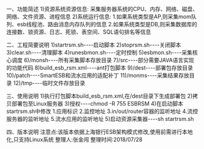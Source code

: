 一、功能简述
	1)资源系统资源信息:
		采集服务器系统的CPU、内存、网络、磁盘、网络、文件资源、进程信息
	2)系统运行信息:
		1.如果系统类型是AP,则采集mom队列、esb线程池、路由消息内存队列的信息
		2.如果系统类型是DB,则采集数据库的连接数、锁资源、日志、死锁、表空间、SQL语句排名等信息
		
二、工程简要说明
	1)startrsm.sh----启动脚本
	2)stoprsm.sh----关闭脚本
	3)clear.sh----清理脚本
	4)runesbmon.sh----定时控制
	5)esbmon.sh----采集核心调度
	6)/monsh----所有采集脚本存放目录
	7)/src----部分需要JAVA语言实现的功能代码
	8)build_esb_rsm.xml----ant打包脚本
	9)/dest----部署包存放目录
	10)/patch----SmartESB和流水应用的适配补丁
	11)/monms----采集结果存放目录
	12)/tmp----临时文件存放目录

三、使用说明
	1)执行打包脚本build_esb_rsm.xml,在/dest目录下生成部署包
	2)拷贝部署包至Linux服务器
	3)授权----chmod -R 755 ESBRSM
	4)在启动脚本startrsm.sh中修改
		1.应用标识
		2.监控地址
		3.in/out/router容器的监听地址
		4.流控服务器的监听地址
		5.流水应用的监听地址
	5)启动资源采集器----sh startrsm.sh
		
四、版本说明
	注意点:该版本依据上海银行ESB架构模式修改,使用前需进行本地化,只支持Linux系统
	整理人:张金闯
	整理时间:2018/07/28
